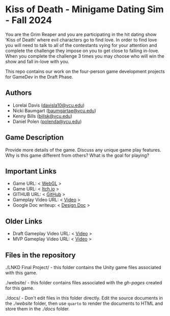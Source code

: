 # Kiss of Death - Minigame Dating Sim - Fall 2024

You are the Grim Reaper and you are participating in the hit dating show ‘Kiss of Death’ where evil characters go to find love. In order to find love you will need to talk to all of the contestants vying for your attention and complete the challenge they impose on you to get close to falling in-love. When you complete the challenge 3 times you may choose who will win the show and fall in-love with you.

This repo contains our work on the four-person game development projects for GameDev in the Draft Phase.

## Authors

- Lorelai Davis (davisla10@vcu.edu)
- Nicki Baumgart (baumgartae@vcu.edu)
- Kenny Bills (billsk@vcu.edu)
- Daniel Polen (polenda@vcu.edu)

## Game Description

Provide more details of the game.  Discuss any unique game play features.  Why is
this game different from others?  What is the goal for playing?

## Important Links

- Game URL: < [WebGL](https://play.unity.com/en/games/0ec9e0af-4d74-4012-a140-c15dfc82e185/lnkd-final-project) >
- Game URL: < [Itch.io]() >
- GITHUB URL: < [GitHub](https://github.com/cmsc-vcu/gamedev-fa2024-final-LNKD) >
- Gameplay Video URL: < [Video](https://youtu.be/sAWHYvTah0Q) >
- Google Doc writeup: < [Design Doc](https://docs.google.com/presentation/d/1KvlzTw32u3AJ9Qcw8V4AGt5YnK3p3BewpOQqck10xWw/edit?usp=sharing) >

## Older Links
- Draft Gameplay Video URL: < [Video](https://youtu.be/sAWHYvTah0Q) >
- MVP Gameplay Video URL: < [Video](https://youtu.be/1RQUQBIWGjQ) >

## Files in the repository

./LNKD Final Project/ - this folder contains the Unity game files associated with this game.

./website/ - this folder contains files associated with the *gh-pages* created for this game.

./docs/ - Don't edit files in this folder directly.  Edit the source documents in the *./website* folder, then use `quarto` to render the documents to HTML and store them in the *./docs* folder.


